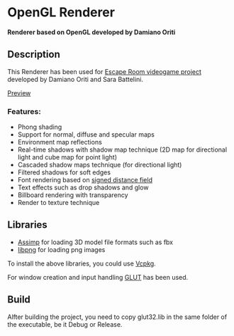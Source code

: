 # OpenGL Renderer

**Renderer based on OpenGL developed by Damiano Oriti**

## Description

This Renderer has been used for [Escape Room videogame project](https://github.com/DamianoOriti/Escape-Room) developed by Damiano Oriti and Sara Battelini.

[Preview](https://github.com/DamianoOriti/OpenGL-Renderer/blob/master/preview.png)

### Features:

- Phong shading
- Support for normal, diffuse and specular maps
- Environment map reflections
- Real-time shadows with shadow map technique (2D map for directional light and cube map for point light)
- Cascaded shadow maps technique (for directional light)
- Filtered shadows for soft edges
- Font rendering based on [signed distance field](http://www.valvesoftware.com/publications/2007/SIGGRAPH2007_AlphaTestedMagnification.pdf)
- Text effects such as drop shadows and glow
- Billboard rendering with transparency
- Render to texture technique

## Libraries

- [Assimp](https://github.com/assimp/assimp) for loading 3D model file formats such as fbx
- [libpng](https://github.com/glennrp/libpng) for loading png images

To install the above libraries, you could use [Vcpkg](https://github.com/Microsoft/vcpkg).

For window creation and input handling [GLUT](https://www.opengl.org/resources/libraries/glut/) has been used.

## Build

Alfter building the project, you need to copy glut32.lib in the same folder of the executable, be it Debug or Release.
